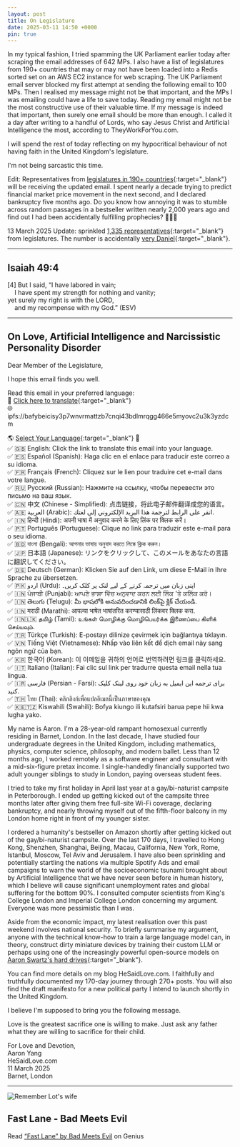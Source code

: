 ```yaml
---
layout: post
title: On Legislature
date: 2025-03-11 14:50 +0000
pin: true
---
```


In my typical fashion, I tried spamming the UK Parliament earlier today after scraping the email addresses of 642 MPs. I also have a list of legislatures from 190+ countries that may or may not have been loaded into a Redis sorted set on an AWS EC2 instance for web scraping. The UK Parliament email server blocked my first attempt at sending the following email to 100 MPs. Then I realised my message might not be that important, and the MPs I was emailing could have a life to save today. Reading my email might not be the most constructive use of their valuable time. If my message is indeed that important, then surely one email should be more than enough. I called it a day after writing to a handful of Lords, who say Jesus Christ and Artificial Intelligence the most, according to TheyWorkForYou.com.

I will spend the rest of today reflecting on my hypocritical behaviour of not having faith in the United Kingdom's legislature.

I'm not being sarcastic this time.

Edit: Representatives from [legislatures in 190+ countries](https://github.com/zyang01/email-scraping/blob/main/gov/legislatures.csv){:target="_blank"} will be receiving the updated email. I spent nearly a decade trying to predict financial market price movement in the next second, and I declared bankruptcy five months ago. Do you know how annoying it was to stumble across random passages in a bestseller written nearly 2,000 years ago and find out I had been accidentally fulfilling prophecies? 🤦🤷🙄

13 March 2025 Update: sprinkled [1,335 representatives](https://dl.hesaid.love/campaignRecipients_2500541_3432911_0211dad95f5c60db3590c02dbc60e821.csv
){:target="_blank"} from legislatures. The number is accidentally [very Daniel](https://www.gotquestions.org/tribulation-1260-1290-1335-days.html){:target="_blank"}.

---

## Isaiah 49:4

 [4] But I said, “I have labored in vain;<br>
  &nbsp;&nbsp;&nbsp;&nbsp;I have spent my strength for nothing and vanity;<br>
 yet surely my right is with the LORD,<br>
  &nbsp;&nbsp;&nbsp;&nbsp;and my recompense with my God.” (ESV)<br>

---

## On Love, Artificial Intelligence and Narcissistic Personality Disorder

Dear Member of the Legislature,

I hope this email finds you well.

Read this email in your preferred language:<br>
🔗 [Click here to translate](https://hesaid.love/posts/on-legislature/){:target="_blank"}<br>
🌐 ipfs://bafybeicisy3p7wnvrmattzb7cnqi43bdlmrqgg466e5myovc2u3k3yzdcm<br>

🌎 [Select Your Language](https://hesaid.love/posts/on-legislature/){:target="_blank"} 📩<br>
✅ 🇬🇧 English: Click the link to translate this email into your language.<br>
✅ 🇪🇸 Español (Spanish): Haga clic en el enlace para traducir este correo a su idioma.<br>
✅ 🇫🇷 Français (French): Cliquez sur le lien pour traduire cet e-mail dans votre langue.<br>
✅ 🇷🇺 Русский (Russian): Нажмите на ссылку, чтобы перевести это письмо на ваш язык.<br>
✅ 🇨🇳 中文 (Chinese - Simplified): 点击链接，将此电子邮件翻译成您的语言。<br>
✅ 🇦🇪 العربية (Arabic): انقر على الرابط لترجمة هذا البريد الإلكتروني إلى لغتك.<br>
✅ 🇮🇳 हिन्दी (Hindi): अपनी भाषा में अनुवाद करने के लिए लिंक पर क्लिक करें।<br>
✅ 🇵🇹 Português (Portuguese): Clique no link para traduzir este e-mail para o seu idioma.<br>
✅ 🇧🇩 বাংলা (Bengali): আপনার ভাষায় অনুবাদ করতে লিঙ্কে ক্লিক করুন।<br>
✅ 🇯🇵 日本語 (Japanese): リンクをクリックして、このメールをあなたの言語に翻訳してください。<br>
✅ 🇩🇪 Deutsch (German): Klicken Sie auf den Link, um diese E-Mail in Ihre Sprache zu übersetzen.<br>
✅ 🇵🇰 اردو (Urdu): اپنی زبان میں ترجمہ کرنے کے لیے لنک پر کلک کریں۔<br>
✅ 🇮🇳 ਪੰਜਾਬੀ (Punjabi): ਆਪਣੇ ਭਾਸ਼ਾ ਵਿੱਚ ਅਨੁਵਾਦ ਕਰਨ ਲਈ ਲਿੰਕ 'ਤੇ ਕਲਿੱਕ ਕਰੋ।<br>
✅ 🇮🇳 తెలుగు (Telugu): మీ భాషలోకి అనువదించడానికి లింక్‌పై క్లిక్ చేయండి.<br>
✅ 🇮🇳 मराठी (Marathi): आपल्या भाषेत भाषांतरित करण्यासाठी लिंकवर क्लिक करा.<br>
✅ 🇮🇳🇱🇰 தமிழ் (Tamil): உங்கள் மொழிக்கு மொழிபெயர்க்க இணைப்பை கிளிக் செய்யவும்.<br>
✅ 🇹🇷 Türkçe (Turkish): E-postayı dilinize çevirmek için bağlantıya tıklayın.<br>
✅ 🇻🇳 Tiếng Việt (Vietnamese): Nhấp vào liên kết để dịch email này sang ngôn ngữ của bạn.<br>
✅ 🇰🇷 한국어 (Korean): 이 이메일을 귀하의 언어로 번역하려면 링크를 클릭하세요.<br>
✅ 🇮🇹 Italiano (Italian): Fai clic sul link per tradurre questa email nella tua lingua.<br>
✅ 🇮🇷 فارسی (Persian - Farsi): برای ترجمه این ایمیل به زبان خود روی لینک کلیک کنید.<br>
✅ 🇹🇭 ไทย (Thai): คลิกลิงก์เพื่อแปลอีเมลนี้เป็นภาษาของคุณ<br>
✅ 🇰🇪🇹🇿 Kiswahili (Swahili): Bofya kiungo ili kutafsiri barua pepe hii kwa lugha yako.<br>

My name is Aaron. I'm a 28-year-old rampant homosexual currently residing in Barnet, London. In the last decade, I have studied four undergraduate degrees in the United Kingdom, including mathematics, physics, computer science, philosophy, and modern ballet. Less than 12 months ago, I worked remotely as a software engineer and consultant with a mid-six-figure pretax income. I single-handedly financially supported two adult younger siblings to study in London, paying overseas student fees.

I tried to take my first holiday in April last year at a gay/bi-naturist campsite in Peterborough. I ended up getting kicked out of the campsite three months later after giving them free full-site Wi-Fi coverage, declaring bankruptcy, and nearly throwing myself out of the fifth-floor balcony in my London home right in front of my younger sister.

I ordered a humanity's bestseller on Amazon shortly after getting kicked out of the gay/bi-naturist campsite. Over the last 170 days, I travelled to Hong Kong, Shenzhen, Shanghai, Beijing, Macau, California, New York, Rome, Istanbul, Moscow, Tel Aviv and Jerusalem. I have also been sprinkling and potentially startling the nations via multiple Spotify Ads and email campaigns to warn the world of the socioeconomic tsunami brought about by Artificial Intelligence that we have never seen before in human history, which I believe will cause significant unemployment rates and global suffering for the bottom 90%. I consulted computer scientists from King's College London and Imperial College London concerning my argument. Everyone was more pessimistic than I was.

Aside from the economic impact, my latest realisation over this past weekend involves national security. To briefly summarise my argument, anyone with the technical know-how to train a large language model can, in theory, construct dirty miniature devices by training their custom LLM or perhaps using one of the increasingly powerful open-source models on [Aaron Swartz's hard drives](https://en.wikipedia.org/wiki/Aaron_Swartz){:target="_blank"}.

You can find more details on my blog HeSaidLove.com. I faithfully and truthfully documented my 170-day journey through 270+ posts. You will also find the draft manifesto for a new political party I intend to launch shortly in the United Kingdom.

I believe I'm supposed to bring you the following message.

Love is the greatest sacrifice one is willing to make. Just ask any father what they are willing to sacrifice for their child.

For Love and Devotion,<br>
Aaron Yang<br>
HeSaidLove.com<br>
11 March 2025<br>
Barnet, London<br>

---

![Remember Lot's wife](/6h93kexuawxz.jpg)

## Fast Lane - Bad Meets Evil

<div id='rg_embed_link_49521' class='rg_embed_link' data-song-id='49521'>Read <a href='https://genius.com/Bad-meets-evil-fast-lane-lyrics'>“Fast Lane” by Bad Meets Evil</a> on Genius</div> <script crossorigin src='https://genius.com/songs/49521/embed.js'></script>
